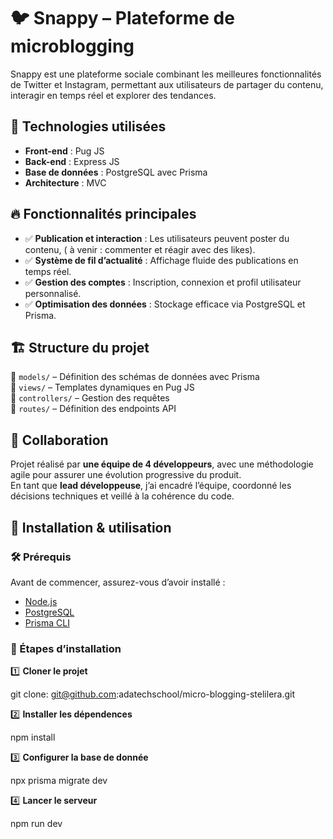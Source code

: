 # 🐦 Snappy – Plateforme de microblogging

Snappy est une plateforme sociale combinant les meilleures fonctionnalités de Twitter et Instagram, permettant aux utilisateurs de partager du contenu, interagir en temps réel et explorer des tendances.

## 🚀 Technologies utilisées  
- **Front-end** : Pug JS 
- **Back-end** : Express JS 
- **Base de données** : PostgreSQL avec Prisma
- **Architecture** : MVC  

## 🔥 Fonctionnalités principales  
- ✅ **Publication et interaction** : Les utilisateurs peuvent poster du contenu,  ( à venir : commenter et réagir avec des likes).  
- ✅ **Système de fil d’actualité** : Affichage fluide des publications en temps réel.  
- ✅ **Gestion des comptes** : Inscription, connexion et profil utilisateur personnalisé.  
- ✅ **Optimisation des données** : Stockage efficace via PostgreSQL et Prisma.  

## 🏗️ Structure du projet  
📂 `models/` – Définition des schémas de données avec Prisma  
📂 `views/` – Templates dynamiques en Pug JS  
📂 `controllers/` – Gestion des requêtes  
📂 `routes/` – Définition des endpoints API  

## 🤝 Collaboration  
Projet réalisé par **une équipe de 4 développeurs**, avec une méthodologie agile pour assurer une évolution progressive du produit.  
En tant que **lead développeuse**, j’ai encadré l’équipe, coordonné les décisions techniques et veillé à la cohérence du code.

## 📌 Installation & utilisation  

### 🛠️ Prérequis  
Avant de commencer, assurez-vous d’avoir installé :  
- [Node.js](https://nodejs.org/)  
- [PostgreSQL](https://www.postgresql.org/)  
- [Prisma CLI](https://www.prisma.io/docs/getting-started)  

### 🚀 Étapes d’installation  

1️⃣ **Cloner le projet**  

git clone: git@github.com:adatechschool/micro-blogging-stelilera.git

2️⃣ **Installer les dépendences**

npm install 

3️⃣ **Configurer la base de donnée**

npx prisma migrate dev

4️⃣ **Lancer le serveur**

npm run dev
